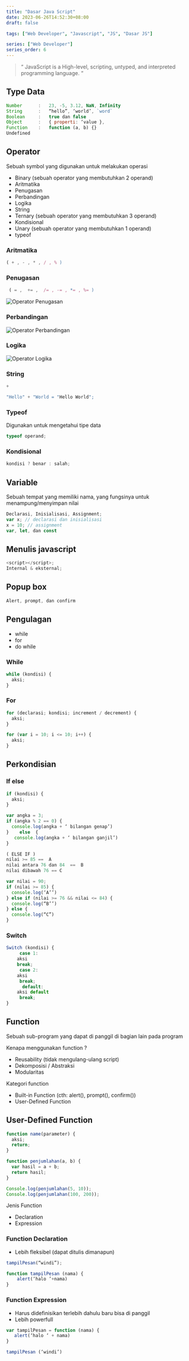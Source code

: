 ```yaml
---
title: "Dasar Java Script"
date: 2023-06-26T14:52:30+08:00
draft: false

tags: ["Web Developer", "Javascript", "JS", "Dasar JS"]

series: ["Web Developer"]
series_order: 6
---
```


> “ JavaScript is a High-level, scripting, untyped, and interpreted programming
> language. “

## Type Data

```js
Number      :	23, -5, 3.12, NaN, Infinity
String      :	“hello”, ‘world’, `word`
Boolean     :	true dan false
Object      :	{ properti: ‘value },
Function    :	function (a, b) {}
Undefined

```

## Operator

Sebuah symbol yang digunakan untuk melakukan operasi

- Binary (sebuah operator yang membutuhkan 2 operand)
- Aritmatika
- Penugasan
- Perbandingan
- Logika
- String
- Ternary (sebuah operator yang membutuhkan 3 operand)
- Kondisional
- Unary (sebuah operator yang membutuhkan 1 operand)
- typeof

### Aritmatika

```js
( + , - , * , / , % )
```

### Penugasan

```js
 ( = ,  += ,  /= , -= , *= , %= )

```

![Operator Penugasan](img/operator_penugasan.png)

### Perbandingan

![Operator Perbandingan](img/operator_perbandingan.png)

### Logika

![Operator Logika](img/operator_logika.png)

### String

```js
+

"Hello" + "World = "Hello World";
```

### Typeof

Digunakan untuk mengetahui tipe data

```js
typeof operand;
```

### Kondisional

```js
kondisi ? benar : salah;
```

## Variable

Sebuah tempat yang memiliki nama, yang fungsinya untuk menampung/menyimpan nilai

```js
Declarasi, Inisialisasi, Assignment;
var x; // declarasi dan inisialisasi
x = 10;	// assignment
var, let, dan const
```

## Menulis javascript

```js
<script></script>;
Internal & eksternal;
```

## Popup box

```js
Alert, prompt, dan confirm

```

## Pengulagan

- while
- for
- do while

### While

```js
while (kondisi) {
  aksi;
}
```

### For

```js
for (declarasi; kondisi; increment / decrement) {
  aksi;
}

for (var i = 10; i <= 10; i++) {
  aksi;
}
```

## Perkondisian

### If else

```js
if (kondisi) {
  aksi;
}

var angka = 3;
if (angka % 2 == 0) {
  console.log(angka + ‘ bilangan genap’)
}    else  {
   console.log(angka + ‘ bilangan ganjil’)
}

( ELSE IF )
nilai >= 85 ==  A
nilai antara 76 dan 84  ==  B
nilai dibawah 76 == C

var nilai = 90;
if (nilai >= 85) {
  console.log(‘A’’)
} else if (nilai >= 76 && nilai <= 84) {
  console.log(“B’’)
} else {
  console.log(“C”)
}

```

### Switch

```js
Switch (kondisi) {
     case 1:
	aksi
	break;
     case 2:
	aksi
	 break;
      default:
	aksi default
	 break;
}

```

## Function

Sebuah sub-program yang dapat di panggil di bagian lain pada program

Kenapa menggunakan function ?

- Reusability (tidak mengulang-ulang script)
- Dekomposisi / Abstraksi
- Modularitas

Kategori function

- Built-in Function (cth: alert(), prompt(), confirm())
- User-Defined Function

## User-Defined Function

```js
function name(parameter) {
  aksi;
  return;
}

function penjumlahan(a, b) {
  var hasil = a + b;
  return hasil;
}

Console.log(penjumlahan(5, 10));
Console.log(penjumlahan(100, 200));
```

Jenis Function

- Declaration
- Expression

### Function Declaration

- Lebih fleksibel (dapat ditulis dimanapun)

```js
tampilPesan(“windi”);

function tampilPesan (nama) {
    alert(‘halo ’+nama)
}
```

### Function Expression

- Harus didefinisikan terlebih dahulu baru bisa di panggil
- Lebih powerfull

```js
var tampilPesan = function (nama) {
   alert(‘halo ‘ + nama)
}

tampilPesan (‘windi’)
```
